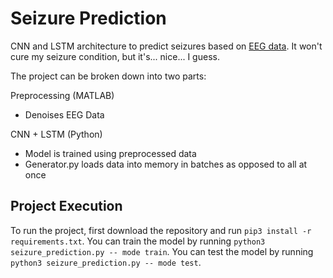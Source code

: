 # Seizure Prediction
CNN and LSTM architecture to predict seizures based on [EEG data](https://www.epilepsyecosystem.org). It won't cure my seizure condition, but it's... nice... I guess.

The project can be broken down into two parts:

Preprocessing (MATLAB)
- Denoises EEG Data

CNN + LSTM (Python)
- Model is trained using preprocessed data
- Generator.py loads data into memory in batches as opposed to all at once

## Project Execution
To run the project, first download the repository and run `pip3 install -r requirements.txt`. You can train the model by running `python3 seizure_prediction.py -- mode train`. You can test the model by running `python3 seizure_prediction.py -- mode test`.
